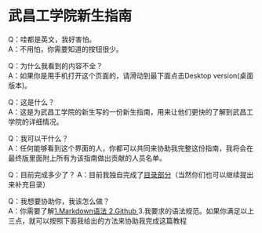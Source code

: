 # 武昌工学院新生指南
Q：哇都是英文，我好害怕。   
A：不用怕，你需要知道的按钮很少。   

Q：为什么我看到的内容不全？    
A：如果你是用手机打开这个页面的，请滑动到最下面点击Desktop version(桌面版本)。

Q：这是什么？    
A：这是为武昌工学院的新生写的一份新生指南，用来让他们更快的了解到武昌工学院的详细情况。

Q：我可以干什么？    
A：任何能够看到这个界面的人，你都可以共同来协助我完整这份指南，我将会在最终版里面附上所有为该指南做出贡献的人员名单。

Q：目前完成多少了？
A：目前我独自完成了[目录部分][3]（当然你们也可以继续提出来补充目录）


Q：我想要协助你，我该怎么做？    
A：你需要了解[1.Markdown语法  ][1][2.Github  ][2]3.我要求的语法规范。如果你满足以上三点，就可以按照下面我给出的方法来协助我完成这篇教程


  [1]: https://www.zhihu.com/question/20409634
  [2]: https://www.zhihu.com/question/20070065
  [3]: https://github.com/Latezly/Wuit_New_Student_Guide/blob/master/Text.md
  
